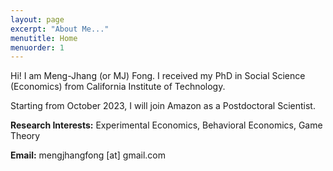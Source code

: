 ```yaml
---
layout: page
excerpt: "About Me..."
menutitle: Home
menuorder: 1
---
```


<!-- Lorem ipsum dolor sit amet, consectetur adipiscing elit, sed do eiusmod tempor incididunt ut labore et dolore magna aliqua. Ut enim ad minim veniam, quis nostrud exercitation ullamco laboris nisi ut aliquip ex ea commodo consequat. Duis aute irure dolor in reprehenderit in voluptate velit esse cillum dolore eu fugiat nulla pariatur. Excepteur sint occaecat cupidatat non proident, sunt in culpa qui officia deserunt mollit anim id est laborum. -->

Hi! I am Meng-Jhang (or MJ) Fong. I received my PhD in Social Science (Economics) from California Institute of Technology. 

Starting from October 2023, I will join Amazon as a Postdoctoral Scientist.

<b>Research Interests:</b> Experimental Economics, Behavioral Economics, Game Theory 

<b>Email:</b> mengjhangfong [at] gmail.com

<!-- 
## Current Interests and Projects:

- Lorem ipsum dolor sit amet
- Lorem ipsum dolor sit amet
- DLorem ipsum dolor sit amet
- Lorem ipsum dolor sit amet
- Lorem ipsum dolor sit amet -->

